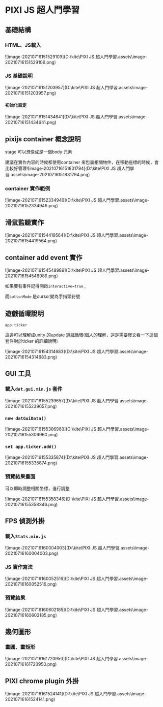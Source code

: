 # PIXI JS 超人門學習



## 基礎結構

### HTML、JS載入

![image-20210716151529109](D:\kite\PIXI JS 超人門學習.assets\image-20210716151529109.png)

### JS 基礎說明

![image-20210716151203957](D:\kite\PIXI JS 超人門學習.assets\image-20210716151203957.png)



#### 初始化設定

![image-20210716151434641](D:\kite\PIXI JS 超人門學習.assets\image-20210716151434641.png)



## pixijs container 概念說明

stage 可以想像成是一個body 元素

建議在實作內容的時候都使用container 來包裏相關物件，在移動座標的時候，會比較好管理![image-20210716151831794](D:\kite\PIXI JS 超人門學習.assets\image-20210716151831794.png)

### container 實作範例



![image-20210716152334949](D:\kite\PIXI JS 超人門學習.assets\image-20210716152334949.png)



## 滑鼠監聽實作

![image-20210716154419564](D:\kite\PIXI JS 超人門學習.assets\image-20210716154419564.png)



## container add event 實作

![image-20210716154548989](D:\kite\PIXI JS 超人門學習.assets\image-20210716154548989.png)

如果要有事件記得開啟`interactive=true` ,

而`buttonMode` 是cursor變為手指頭符號





## 遊戲循環說明

`app.ticker`

這邊可以理解成unity 的update 遊戲循環(個人的理解，還是需要爬文看一下這個套件對於ticker 的詳細說明)

![image-20210716154314683](D:\kite\PIXI JS 超人門學習.assets\image-20210716154314683.png)





## GUI 工具

### 載入`dat.gui.min.js` 套件

![image-20210716155239657](D:\kite\PIXI JS 超人門學習.assets\image-20210716155239657.png)

### `new datGuiData()`

![image-20210716155306960](D:\kite\PIXI JS 超人門學習.assets\image-20210716155306960.png)

### `set app.ticker.add()`

![image-20210716155335874](D:\kite\PIXI JS 超人門學習.assets\image-20210716155335874.png)

### 預覽結果畫面

可以即時調整相關坐標，進行調整

![image-20210716155358346](D:\kite\PIXI JS 超人門學習.assets\image-20210716155358346.png)



## FPS 偵測外掛

### 載入`Stats.min.js`

![image-20210716160004003](D:\kite\PIXI JS 超人門學習.assets\image-20210716160004003.png)



### JS 實作寫法

![image-20210716160052516](D:\kite\PIXI JS 超人門學習.assets\image-20210716160052516.png)

### 預覽結果

![image-20210716160602185](D:\kite\PIXI JS 超人門學習.assets\image-20210716160602185.png)



## 幾何圖形

### 畫圓、畫矩形

![image-20210716161720950](D:\kite\PIXI JS 超人門學習.assets\image-20210716161720950.png)



## PIXI chrome plugin 外掛

![image-20210716161524141](D:\kite\PIXI JS 超人門學習.assets\image-20210716161524141.png)

